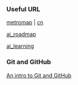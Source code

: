 ### Useful URL

[metromap](http://nirvacana.com/thoughts/2013/07/08/becoming-a-data-scientist/) | [cn](https://github.com/apachecn/ai-roadmap/tree/master/ds-metromap)
  
[ai_roadmap](https://github.com/apachecn/ai-roadmap/tree/master/ai-union-201904)

[ai_learning](https://github.com/apachecn)

### Git and GitHub

[An intro to Git and GitHub](https://github.com/apachecn/Interview/tree/master/docs)
